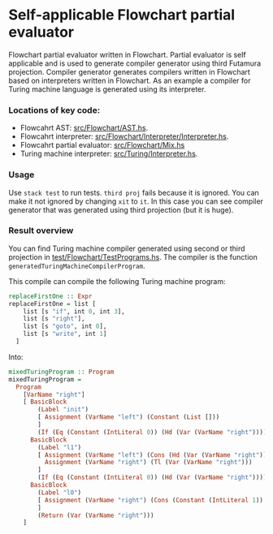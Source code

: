 # Self-applicable Flowchart partial evaluator

Flowchart partial evaluator written in Flowchart. Partial evaluator is self applicable and is used to generate compiler generator using third Futamura projection. Compiler generator generates compilers written in Flowchart based on interpreters written in Flowchart. As an example a compiler for Turing machine language is generated using its interpreter. 

### Locations of key code:

* Flowcahrt AST: [src/Flowchart/AST.hs](src/Flowchart/AST.hs).
* Flowcahrt interpreter: [src/Flowchart/Interpreter/Interpreter.hs](src/Flowchart/Interpreter/Interpreter.hs).
* Flowcahrt partial evaluator: [src/Flowchart/Mix.hs](src/Flowchart/Mix.hs)
* Turing machine interpreter: [src/Turing/Interpreter.hs](src/Turing/Interpreter.hs).

### Usage

Use `stack test` to run tests. `third proj` fails because it is ignored. You can make it not ignored by changing `xit` to `it`. In this case you can see compiler generator that was generated using third projection (but it is huge).

### Result overview

You can find Turing machine compiler generated using second or third projection in [test/Flowchart/TestPrograms.hs](test/Flowchart/TestPrograms.hs). The compiler is the function `generatedTuringMachineCompilerProgram`.

This compile can compile the following Turing machine program:
```Haskell
replaceFirstOne :: Expr
replaceFirstOne = list [
    list [s "if", int 0, int 3],
    list [s "right"],
    list [s "goto", int 0],
    list [s "write", int 1]
  ]
```

Into:
```Haskell
mixedTuringProgram :: Program
mixedTuringProgram =
  Program
    [VarName "right"]
    [ BasicBlock
        (Label "init")
        [ Assignment (VarName "left") (Constant (List []))
        ]
        (If (Eq (Constant (IntLiteral 0)) (Hd (Var (VarName "right")))) (Label "l0") (Label "l1")),
      BasicBlock
        (Label "l1")
        [ Assignment (VarName "left") (Cons (Hd (Var (VarName "right"))) (Var (VarName "left"))),
          Assignment (VarName "right") (Tl (Var (VarName "right")))
        ]
        (If (Eq (Constant (IntLiteral 0)) (Hd (Var (VarName "right")))) (Label "l0") (Label "l1")),
      BasicBlock
        (Label "l0")
        [ Assignment (VarName "right") (Cons (Constant (IntLiteral 1)) (Tl (Var (VarName "right"))))
        ]
        (Return (Var (VarName "right")))
    ]
```

